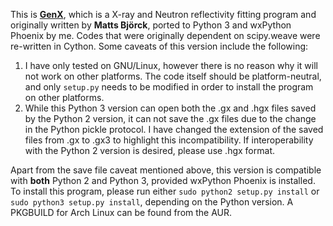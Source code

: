 This is [**GenX**](http://genx.sourceforge.net/), which is a X-ray and Neutron reflectivity fitting program and originally written by **Matts Björck**, ported to Python 3 and wxPython Phoenix by me. Codes that were originally dependent on scipy.weave were re-written in Cython. Some caveats of this version include the following:
1. I have only tested on GNU/Linux, however there is no reason why it will not work on other platforms. The code itself should be platform-neutral, and only `setup.py` needs to be modified in order to install the program on other platforms.
2. While this Python 3 version can open both the .gx and .hgx files saved by the Python 2 version, it can not save the .gx files due to the change in the Python pickle protocol. I have changed the extension of the saved files from .gx to .gx3 to highlight this incompatibility. If interoperability with the Python 2 version is desired, please use .hgx format.  

Apart from the save file caveat mentioned above, this version is compatible with **both** Python 2 and Python 3, provided wxPython Phoenix is installed. To install this program, please run either `sudo python2 setup.py install` or `sudo python3 setup.py install`, depending on the Python version. A PKGBUILD for Arch Linux can be found from the AUR.
